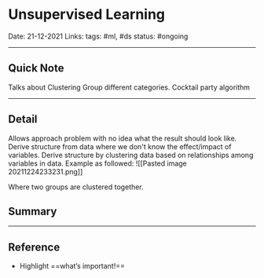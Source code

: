 # Unsupervised Learning
Date: 21-12-2021
Links:
tags: #ml, #ds
status: #ongoing

---
## Quick Note
Talks about Clustering
Group different categories.
Cocktail party algorithm

---
## Detail
Allows approach problem with no idea what the result should look like. Derive structure from data where we don't know the effect/impact of variables.
Derive structure by clustering data based on relationships among variables in data.
Example as followed:
![[Pasted image 20211224233231.png]]

Where two groups are clustered together.
## Summary
---
## Reference
-	Highlight ==what’s important!==
